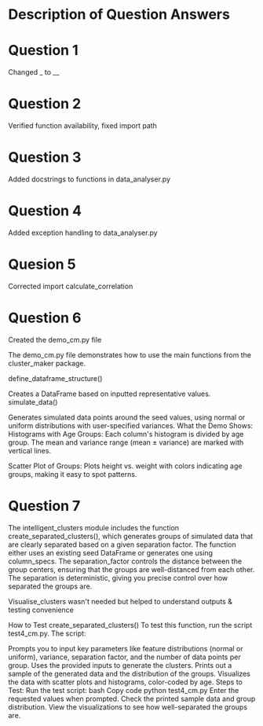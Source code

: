# Description of Question Answers

# Question 1 

Changed _ to __

# Question 2

Verified function availability, fixed import path

# Question 3

Added docstrings to functions in data_analyser.py

# Question 4

Added exception handling to data_analyser.py

# Quesion 5

Corrected import calculate_correlation

# Question 6

Created the demo_cm.py file

The demo_cm.py file demonstrates how to use the main functions from the cluster_maker package.

define_dataframe_structure()

Creates a DataFrame based on inputted representative values.
simulate_data()

Generates simulated data points around the seed values, using normal or uniform distributions with user-specified variances.
What the Demo Shows:
Histograms with Age Groups:
Each column's histogram is divided by age group. The mean and variance range (mean ± variance) are marked with vertical lines.

Scatter Plot of Groups:
Plots height vs. weight with colors indicating age groups, making it easy to spot patterns.

# Question 7

The intelligent_clusters module includes the function create_separated_clusters(), which generates groups of simulated data that are clearly separated based on a given separation factor. The function either uses an existing seed DataFrame or generates one using column_specs. The separation_factor controls the distance between the group centers, ensuring that the groups are well-distanced from each other. The separation is deterministic, giving you precise control over how separated the groups are.

Visualise_clusters wasn't needed but helped to understand outputs & testing convenience

How to Test create_separated_clusters()
To test this function, run the script test4_cm.py. The script:

Prompts you to input key parameters like feature distributions (normal or uniform), variance, separation factor, and the number of data points per group.
Uses the provided inputs to generate the clusters.
Prints out a sample of the generated data and the distribution of the groups.
Visualizes the data with scatter plots and histograms, color-coded by age.
Steps to Test:
Run the test script:
bash
Copy code
python test4_cm.py
Enter the requested values when prompted.
Check the printed sample data and group distribution.
View the visualizations to see how well-separated the groups are.
